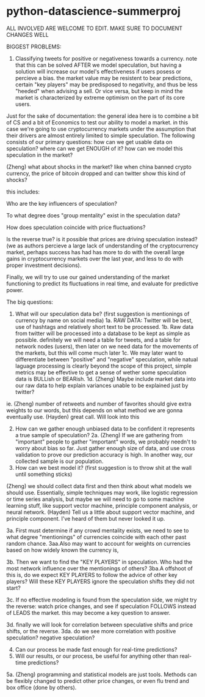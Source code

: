 # python-datascience-summerproj
ALL INVOLVED ARE WELCOME TO EDIT. MAKE SURE TO DOCUMENT CHANGES WELL


BIGGEST PROBLEMS:
1. Classifying tweets for positive or negativeness towards a currency. note that this can be solved AFTER we
model speculation, but having a solution will increase our model's effectiveness if users posess or percieve
a bias. the market value may be resistent to bear predictions, certain "key players" may be predisposed to 
negativity, and thus be less "heeded" when advising a sell. Or vice versa, but keep in mind the market is 
characterized by extreme optimism on the part of its core users.


Just for the sake of documentation: the general idea here is to combine a bit of CS and a bit of Economics to 
test our ability to model a market. in this case we're going to use cryptocurrency markets under the assumption
that their drivers are almost entirely limited to simple speculation. The following consists of our primary
questions: how can we get usable data on speculation? where can we get ENOUGH of it? how can we model this 
speculation in the market? 

(Zheng) what about shocks in the market? like when china banned crypto currency, the price of bitcoin dropped and 
can twitter show this kind of shocks?

this includes: 

Who are the key influencers of speculation? 

To what degree does "group mentality" exist in the speculation data? 

How does speculation coincide with price fluctuations?

Is the reverse true? is it possible that prices are driving speculation instead?(we as authors percieve a large lack
of understanding of the cryptocurrency market, perhaps success has had has more to do with the overall large gains
in cryptocurrency markets over the last year, and less to do with proper investment decisions).


Finally, we will try to use our gained understanding of the market functioning to predict its fluctuations
in real time, and evaluate for predictive power.



The big questions:
1. What will our speculation data be? (first suggestion is mentionings of currency by name on social media)
  1a. RAW DATA: Twitter will be best, use of hashtags and relatively short text to be processed.
  1b. Raw data from twitter will be processed into a database to be kept as simple as possible. definitely
      we will need a table for tweets, and a table for network nodes (users), then later on we need data
      for the movements of the markets, but this will come much later
  1c. We may later want to differentiate between "positive" and "negative" speculation, while natual laguage
      processing is clearly beyond the scope of this project, simple metrics may be effevtive to get a sense
      of wether some speculation data is BULLish or BEARish. 
  1d. (Zheng) Maybe include market data into our raw data to help explain variances unable to be explained just by twitter?
 
  ie. (Zheng) number of retweets and number of favorites should give extra weights to our words, but this 
      depends on what method we are gonna eventually use.
      (Hayden) great call. Will look into this
      
2. How can we gather enough unbiased data to be confident it represents a true sample of speculation?
  2a. (Zheng) If we are gathering from "important" people to gather "important" words, we probably needn't to worry about bias so far.
      Just gather enough size of data, and use cross validation to prove our prediction accuracy is high. In another way, our collected
      sample is our population.
3. How can we best model it? (first suggestion is to throw shit at the wall until something sticks)
  
  (Zheng) we should collect data first and then think about what models we should use. Essentially, simple techniques may work,
  like logistic regression or time series analysis, but maybe we will need to go to some machine learning stuff, like support
  vector machine, principle component analysis, or neural network.
  (Hayden) Tell us a little about support vector machine, and principle component. I've heard of them but never looked it up.

  3a. First must determine if any crowd mentality exists, we need to see to what degree "mentionings" of
      currencies coincide with each other past random chance.
      3aa.Also may want to account for weights on currencies based on how widely known the currency is,
      
  3b. Then we want to find the "KEY PLAYERS" in speculation. Who had the most network influence over
      the mentionings of others?
      3ba.A offshoot of this is, do we expect KEY PLAYERS to follow the advice of other key players?
          Will these KEY PLAYERS ignore the speculation shifts they did not start?
          
  3c. If no effective modeling is found from the speculation side, we might try the reverse: watch price changes,
      and see if speculation FOLLOWS instead of LEADS the market. this may become a key question to answer.
  
  3d. finally we will look for correlation between speculative shifts and price shifts, or the reverse.
      3da. do we see more correlation with positive speculation? negative speculation? 
 
4. Can our process be made fast enough for real-time predictions?
5. Will our results, or our process, be useful for anything other than real-time predictions?

  5a. (Zheng) programming and statistical models are just tools. Methods can be flexibly changed to predict other 
      price changes, or even flu trend and box office (done by others).
